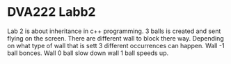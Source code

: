 # DVA222 Labb2

Lab 2 is about inheritance in c++ programming.
3 balls is created and sent flying on the screen.
There are different wall to block there way.
Depending on what type of wall that is
sett 3 different occurrences can happen.
Wall -1 ball bonces.
Wall 0  ball slow down
wall 1  ball speeds up.
